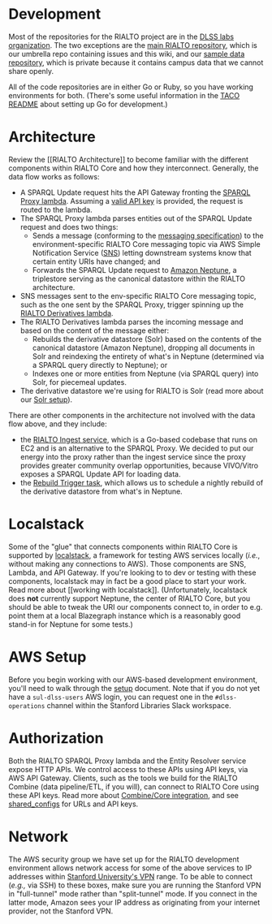 # Development

Most of the repositories for the RIALTO project are in the [DLSS labs organization](https://github.com/sul-dlss-labs). The two exceptions are the [main RIALTO repository](https://github.com/sul-dlss/rialto), which is our umbrella repo containing issues and this wiki, and our [sample data repository](https://github.com/sul-dlss/rialto-sample-data), which is private because it contains campus data that we cannot share openly.

All of the code repositories are in either Go or Ruby, so you have working environments for both. (There's some useful information in the [TACO README](https://github.com/sul-dlss-labs/taco#go-local-development-setup) about setting up Go for development.)

# Architecture

Review the [[RIALTO Architecture]] to become familiar with the different components within RIALTO Core and how they interconnect. Generally, the data flow works as follows:

* A SPARQL Update request hits the API Gateway fronting the [SPARQL Proxy lambda](https://github.com/sul-dlss/rialto/wiki/RIALTO-SPARQL-Proxy-Lambda-(Dev-Env)). Assuming a [valid API key](https://github.com/sul-dlss/rialto/wiki/RIALTO-SPARQL-Proxy-Lambda-(Dev-Env)#authorization) is provided, the request is routed to the lambda.
* The SPARQL Proxy lambda parses entities out of the SPARQL Update request and does two things:
  * Sends a message (conforming to the [messaging specification](https://github.com/sul-dlss/rialto/wiki/RIALTO-Core-Messaging-Specification)) to the environment-specific RIALTO Core messaging topic via AWS Simple Notification Service ([SNS](https://aws.amazon.com/sns/)) letting downstream systems know that certain entity URIs have changed; and
  * Forwards the SPARQL Update request to [Amazon Neptune](https://aws.amazon.com/neptune/), a triplestore serving as the canonical datastore within the RIALTO architecture.
* SNS messages sent to the env-specific RIALTO Core messaging topic, such as the one sent by the SPARQL Proxy, trigger spinning up the [RIALTO Derivatives lambda](https://github.com/sul-dlss/rialto/wiki/RIALTO-Derivatives-Lambdas-(Dev-Env)).
* The RIALTO Derivatives lambda parses the incoming message and based on the content of the message either:
  * Rebuilds the derivative datastore (Solr) based on the contents of the canonical datastore (Amazon Neptune), dropping all documents in Solr and reindexing the entirety of what's in Neptune (determined via a SPARQL query directly to Neptune); or
  * Indexes one or more entities from Neptune (via SPARQL query) into Solr, for piecemeal updates.
* The derivative datastore we're using for RIALTO is Solr (read more about our [Solr setup](https://github.com/sul-dlss/rialto/wiki/RIALTO-Solr-Setup-(Dev-Env))).

There are other components in the architecture not involved with the data flow above, and they include:

* the [RIALTO Ingest service](https://github.com/sul-dlss/rialto/wiki/RIALTO-Ingest-Service-(Dev-Env)), which is a Go-based codebase that runs on EC2 and is an alternative to the SPARQL Proxy. We decided to put our energy into the proxy rather than the ingest service since the proxy provides greater community overlap opportunities, because VIVO/Vitro exposes a SPARQL Update API for loading data.
* the [Rebuild Trigger task](https://github.com/sul-dlss/rialto/wiki/RIALTO-Rebuild-Trigger), which allows us to schedule a nightly rebuild of the derivative datastore from what's in Neptune.


# Localstack

Some of the "glue" that connects components within RIALTO Core is supported by [localstack](https://github.com/localstack/localstack), a framework for testing AWS services locally (*i.e.*, without making any connections to AWS). Those components are SNS, Lambda, and API Gateway. If you're looking to to dev or testing with these components, localstack may in fact be a good place to start your work. Read more about [[working with localstack]]. (Unfortunately, localstack does **not** currently support Neptune, the center of RIALTO Core, but you should be able to tweak the URI our components connect to, in order to e.g. point them at a local Blazegraph instance which is a reasonably good stand-in for Neptune for some tests.)

# AWS Setup

Before you begin working with our AWS-based development environment, you'll need to walk through the [setup](https://github.com/sul-dlss/rialto/wiki/AWS-DLSS-Dev-Env-Setup) document. Note that if you do not yet have a `sul-dlss-users` AWS login, you can request one in the `#dlss-operations` channel within the Stanford Libraries Slack workspace.

# Authorization

Both the RIALTO SPARQL Proxy lambda and the Entity Resolver service expose HTTP APIs. We control access to these APIs using API keys, via AWS API Gateway. Clients, such as the tools we build for the RIALTO Combine (data pipeline/ETL, if you will), can connect to RIALTO Core using these API keys. Read more about [Combine/Core integration](https://github.com/sul-dlss/rialto/wiki/RIALTO-Combine-Core-Integration), and see [shared_configs](https://github.com/sul-dlss/shared_configs/blob/rialto-etl-prod/config/settings/production.yml) for URLs and API keys.

# Network

The AWS security group we have set up for the RIALTO development environment allows network access for some of the above services to IP addresses within [Stanford University's VPN](https://uit.stanford.edu/service/vpn) range. To be able to connect (*e.g.,* via SSH) to these boxes, make sure you are running the Stanford VPN in "full-tunnel" mode rather than "split-tunnel" mode. If you connect in the latter mode, Amazon sees your IP address as originating from your internet provider, not the Stanford VPN.
